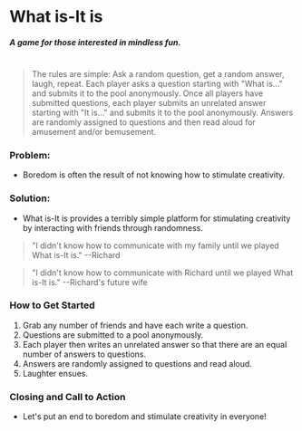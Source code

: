 # What is-It is #
##### A game for those interested in mindless fun. #####
#
#

> The rules are simple:  Ask a random question, get a random answer, laugh, repeat.  Each player asks a question starting with "What is..." and submits it to the pool anonymously.  Once all players have submitted questions, each player submits an unrelated answer starting with "It is..." and submits it to the pool anonymously.  Answers are randomly assigned to questions and then read aloud for amusement and/or bemusement.

### Problem: ###
- Boredom is often the result of not knowing how to stimulate creativity.

### Solution: ###
- What is-It is provides a terribly simple platform for stimulating creativity by interacting with friends through randomness.

> "I didn't know how to communicate with my family until we played What is-It is." --Richard

> "I didn't know how to communicate with Richard until we played What is-It is." --Richard's future wife

### How to Get Started ###
1. Grab any number of friends and have each write a question.
2. Questions are submitted to a pool anonymously.
3. Each player then writes an unrelated answer so that there are an equal number of answers to questions.
4. Answers are randomly assigned to questions and read aloud.
5. Laughter ensues.

### Closing and Call to Action ###
- Let's put an end to boredom and stimulate creativity in everyone!
